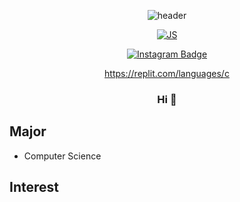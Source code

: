 <div align=center>
 
![header](https://capsule-render.vercel.app/api?type=slice&color=auto&height=300&section=header&text=Jun%20&fontSize=75)

 <div align=center>
 
[![JS](https://img.shields.io/badge/C-F7DF1E?style=flat-square&logo=C&logoColor=green)](https://github.com/rhdqor1/C-Programming)

[![Instagram Badge](https://img.shields.io/badge/instagram-FC60A8?style=flat-square&logo=instagram&logoColor=white&link=https://www.instagram.com)](https://www.instagram.com/one_ho_won/?hl=ko)

https://replit.com/languages/c
 
### Hi 👋
 
<div align=left>

## Major 
* Computer Science

## Interest

